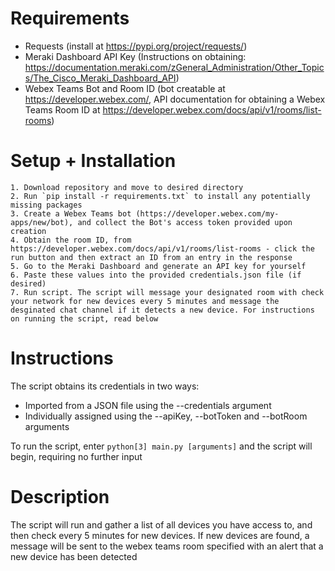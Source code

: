 # Requirements
- Requests (install at https://pypi.org/project/requests/)
- Meraki Dashboard API Key (Instructions on obtaining: https://documentation.meraki.com/zGeneral_Administration/Other_Topics/The_Cisco_Meraki_Dashboard_API)
- Webex Teams Bot and Room ID (bot creatable at https://developer.webex.com/, API documentation for obtaining a Webex Teams Room ID at https://developer.webex.com/docs/api/v1/rooms/list-rooms)

# Setup + Installation
    1. Download repository and move to desired directory
    2. Run `pip install -r requirements.txt` to install any potentially missing packages
    3. Create a Webex Teams bot (https://developer.webex.com/my-apps/new/bot), and collect the Bot's access token provided upon creation 
    4. Obtain the room ID, from https://developer.webex.com/docs/api/v1/rooms/list-rooms - click the run button and then extract an ID from an entry in the response
    5. Go to the Meraki Dashboard and generate an API key for yourself
    6. Paste these values into the provided credentials.json file (if desired)
    7. Run script. The script will message your designated room with check your network for new devices every 5 minutes and message the desginated chat channel if it detects a new device. For instructions on running the script, read below


# Instructions
The script obtains its credentials in two ways: 
- Imported from a JSON file using the --credentials argument
- Individually assigned using the --apiKey, --botToken and --botRoom arguments

To run the script, enter `python[3] main.py [arguments]` and the script will begin, requiring no further input

# Description
The script will run and gather a list of all devices you have access to, and then check every 5 minutes for new devices. If new devices are found, a message will be sent to the webex teams room specified with an alert that a new device has been detected

